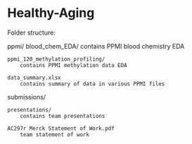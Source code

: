 # Healthy-Aging

Folder structure:

ppmi/
	blood_chem_EDA/
		contains PPMI blood chemistry EDA

	ppmi_120_methylation_profiling/
		contains PPMI methylation data EDA

	data_summary.xlsx
		contains summary of data in various PPMI files

submissions/

	presentations/
		contains team presentations

	AC297r Merck Statement of Work.pdf
		team statement of work 
